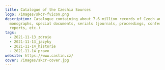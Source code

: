 ```yaml
---
title: Catalogue of the Czechia Sources
logo: /images/skcr-fvicon.png
description: Catalogue containing about 7.6 million records of Czech and foreign
  monographs, special documents, serials (journals, proceedings, conference
  reports, etc.)
tags:
  - 2021-11-13_zdroje
  - 2021-11-13_jazyky
  - 2021-11-14_historie
  - 2021-11-14_pravo
website: https://www.caslin.cz/
cover: /images/skcr-cover.jpg
---
```

